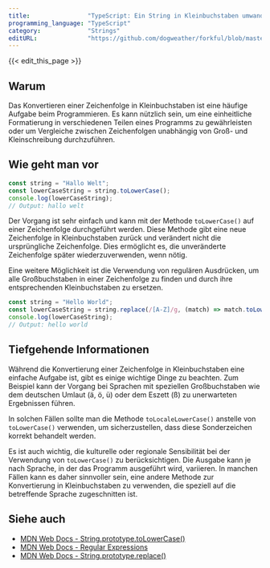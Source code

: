 ```yaml
---
title:                "TypeScript: Ein String in Kleinbuchstaben umwandeln"
programming_language: "TypeScript"
category:             "Strings"
editURL:              "https://github.com/dogweather/forkful/blob/master/content/de/typescript/converting-a-string-to-lower-case.md"
---
```


{{< edit_this_page >}}

## Warum

Das Konvertieren einer Zeichenfolge in Kleinbuchstaben ist eine häufige Aufgabe beim Programmieren. Es kann nützlich sein, um eine einheitliche Formatierung in verschiedenen Teilen eines Programms zu gewährleisten oder um Vergleiche zwischen Zeichenfolgen unabhängig von Groß- und Kleinschreibung durchzuführen.

## Wie geht man vor

```TypeScript
const string = "Hallo Welt";
const lowerCaseString = string.toLowerCase();
console.log(lowerCaseString);
// Output: hallo welt
```

Der Vorgang ist sehr einfach und kann mit der Methode `toLowerCase()` auf einer Zeichenfolge durchgeführt werden. Diese Methode gibt eine neue Zeichenfolge in Kleinbuchstaben zurück und verändert nicht die ursprüngliche Zeichenfolge. Dies ermöglicht es, die unveränderte Zeichenfolge später wiederzuverwenden, wenn nötig.

Eine weitere Möglichkeit ist die Verwendung von regulären Ausdrücken, um alle Großbuchstaben in einer Zeichenfolge zu finden und durch ihre entsprechenden Kleinbuchstaben zu ersetzen.

```TypeScript
const string = "Hello World";
const lowerCaseString = string.replace(/[A-Z]/g, (match) => match.toLowerCase());
console.log(lowerCaseString);
// Output: hello world
```

## Tiefgehende Informationen

Während die Konvertierung einer Zeichenfolge in Kleinbuchstaben eine einfache Aufgabe ist, gibt es einige wichtige Dinge zu beachten. Zum Beispiel kann der Vorgang bei Sprachen mit speziellen Großbuchstaben wie dem deutschen Umlaut (ä, ö, ü) oder dem Eszett (ß) zu unerwarteten Ergebnissen führen.

In solchen Fällen sollte man die Methode `toLocaleLowerCase()` anstelle von `toLowerCase()` verwenden, um sicherzustellen, dass diese Sonderzeichen korrekt behandelt werden.

Es ist auch wichtig, die kulturelle oder regionale Sensibilität bei der Verwendung von `toLowerCase()` zu berücksichtigen. Die Ausgabe kann je nach Sprache, in der das Programm ausgeführt wird, variieren. In manchen Fällen kann es daher sinnvoller sein, eine andere Methode zur Konvertierung in Kleinbuchstaben zu verwenden, die speziell auf die betreffende Sprache zugeschnitten ist.

## Siehe auch

- [MDN Web Docs - String.prototype.toLowerCase()](https://developer.mozilla.org/de/docs/Web/JavaScript/Reference/Global_Objects/String/toLowerCase)
- [MDN Web Docs - Regular Expressions](https://developer.mozilla.org/de/docs/Web/JavaScript/Guide/Regular_Expressions)
- [MDN Web Docs - String.prototype.replace()](https://developer.mozilla.org/de/docs/Web/JavaScript/Reference/Global_Objects/String/replace)